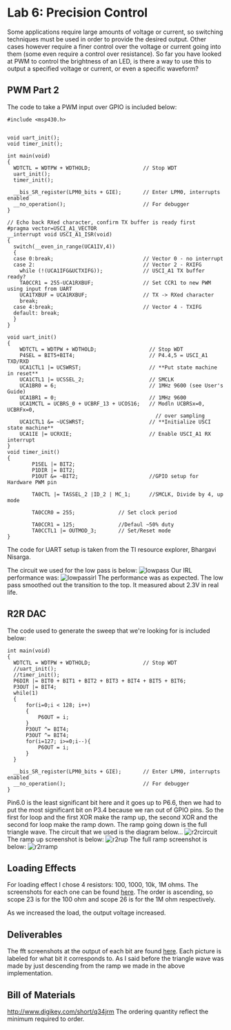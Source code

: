 # Lab 6: Precision Control
Some applications require large amounts of voltage or current, so switching techniques must be used in order to provide the desired output. Other cases however require a finer control over the voltage or current going into them (some even require a control over resistance). So far you have looked at PWM to control the brightness of an LED, is there a way to use this to output a specified voltage or current, or even a specific waveform?

## PWM Part 2
The code to take a PWM input over GPIO is included below:

```
#include <msp430.h>


void uart_init();
void timer_init();

int main(void)
{
  WDTCTL = WDTPW + WDTHOLD;                 // Stop WDT
  uart_init();
  timer_init();

  __bis_SR_register(LPM0_bits + GIE);       // Enter LPM0, interrupts enabled
  __no_operation();                         // For debugger
}

// Echo back RXed character, confirm TX buffer is ready first
#pragma vector=USCI_A1_VECTOR
__interrupt void USCI_A1_ISR(void)
{
  switch(__even_in_range(UCA1IV,4))
  {
  case 0:break;                             // Vector 0 - no interrupt
  case 2:                                   // Vector 2 - RXIFG
    while (!(UCA1IFG&UCTXIFG));             // USCI_A1 TX buffer ready?
    TA0CCR1 = 255-UCA1RXBUF;                // Set CCR1 to new PWM using input from UART
    UCA1TXBUF = UCA1RXBUF;                  // TX -> RXed character
    break;
  case 4:break;                             // Vector 4 - TXIFG
  default: break;
  }
}

void uart_init()
{
    WDTCTL = WDTPW + WDTHOLD;                 // Stop WDT
    P4SEL = BIT5+BIT4;                        // P4.4,5 = USCI_A1 TXD/RXD
    UCA1CTL1 |= UCSWRST;                      // **Put state machine in reset**
    UCA1CTL1 |= UCSSEL_2;                     // SMCLK
    UCA1BR0 = 6;                              // 1MHz 9600 (see User's Guide)
    UCA1BR1 = 0;                              // 1MHz 9600
    UCA1MCTL = UCBRS_0 + UCBRF_13 + UCOS16;   // Modln UCBRSx=0, UCBRFx=0,
                                                // over sampling
    UCA1CTL1 &= ~UCSWRST;                     // **Initialize USCI state machine**
    UCA1IE |= UCRXIE;                         // Enable USCI_A1 RX interrupt
}
void timer_init()
{
        P1SEL |= BIT2;
        P1DIR |= BIT2;
        P1OUT &= ~BIT2;                       //GPIO setup for Hardware PWM pin

        TA0CTL |= TASSEL_2 |ID_2 | MC_1;      //SMCLK, Divide by 4, up mode

        TA0CCR0 = 255;              // Set clock period

        TA0CCR1 = 125;              //Defaul ~50% duty
        TA0CCTL1 |= OUTMOD_3;       // Set/Reset mode
}
```
The code for UART setup is taken from the TI resource explorer, Bhargavi Nisarga.

The circuit we used for the low pass is below:
![lowpass](https://raw.githubusercontent.com/RU09342/lab-6taking-control-over-your-embedded-life-lonnie-jake/master/Precision%20Control/pictures/lowpass.PNG)
Our IRL performance was:
![lowpassirl](https://raw.githubusercontent.com/RU09342/lab-6taking-control-over-your-embedded-life-lonnie-jake/master/Precision%20Control/pictures/scope_21.png)
The performance was as expected. The low pass smoothed out the transition to the top. It measured about 2.3V in real life. 


## R2R DAC
The code used to generate the sweep that we're looking for is included below:
```
int main(void)
{
  WDTCTL = WDTPW + WDTHOLD;                 // Stop WDT
  //uart_init();
  //timer_init();
  P6DIR |= BIT0 + BIT1 + BIT2 + BIT3 + BIT4 + BIT5 + BIT6;
  P3OUT |= BIT4;
  while(1)
  {
      for(i=0;i < 128; i++)
      {
          P6OUT = i;
      }
      P3OUT ^= BIT4;
      P3OUT ^= BIT4;
      for(i=127; i>=0;i--){
          P6OUT = i;
      }
  }

  __bis_SR_register(LPM0_bits + GIE);       // Enter LPM0, interrupts enabled
  __no_operation();                         // For debugger
}
```
Pin6.0 is the least significant bit here and it goes up to P6.6, then we had to put the most significant bit on P3.4 because we ran out of GPIO pins. So the first for loop and the first XOR make the ramp up, the second XOR and the second for loop make the ramp down. The ramp going down is the full triangle wave. The circuit that we used is the diagram below...
![r2rcircuit](https://raw.githubusercontent.com/RU09342/lab-6taking-control-over-your-embedded-life-lonnie-jake/master/Precision%20Control/R2R_Ladder.JPG)
The ramp up screenshot is below:
![r2rup](https://raw.githubusercontent.com/RU09342/lab-6taking-control-over-your-embedded-life-lonnie-jake/master/Precision%20Control/pictures/R2R%20DAC.png)
The full ramp screenshot is below:
![r2rramp](https://raw.githubusercontent.com/RU09342/lab-6taking-control-over-your-embedded-life-lonnie-jake/master/Precision%20Control/pictures/r2rfft/bit7.png)

## Loading Effects
For loading effect I chose 4 resistors: 100, 1000, 10k, 1M ohms. The screenshots for each one can be found [here](https://github.com/RU09342/lab-6taking-control-over-your-embedded-life-lonnie-jake/tree/master/Precision%20Control/pictures/loads).
The order is ascending, so scope 23 is for the 100 ohm and scope 26 is for the 1M ohm respectively. 

As we increased the load, the output voltage increased.

## Deliverables
The fft screenshots at the output of each bit are found [here](https://github.com/RU09342/lab-6taking-control-over-your-embedded-life-lonnie-jake/tree/master/Precision%20Control/pictures/r2rfft). Each picture is labeled for what bit it corresponds to. As I said before the triangle wave was made by just descending from the ramp we made in the above implementation.

## Bill of Materials
http://www.digikey.com/short/q34jrm
The ordering quantity reflect the minimum required to order.
